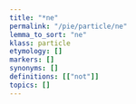 ```yaml
---
title: "*ne"
permalink: "/pie/particle/ne"
lemma_to_sort: "ne"
klass: particle
etymology: []
markers: []
synonyms: []
definitions: [["not"]]
topics: []
---
```


